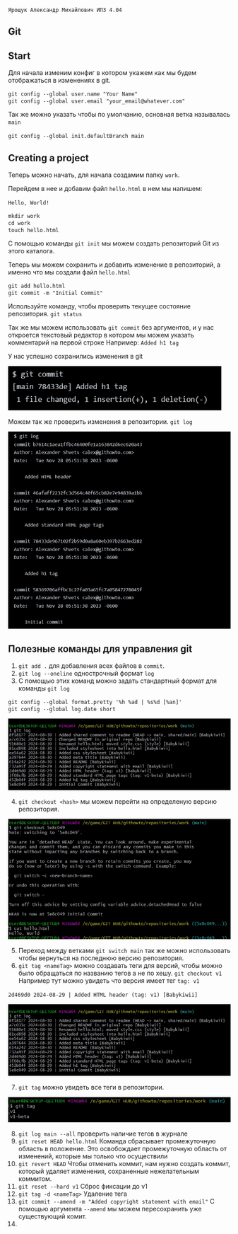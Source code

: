`Ярощук Александр Михайлович ИПЗ 4.04`
## Git

## Start

Для начала изменим конфиг в котором укажем как мы будем отображаться в изменениях в git.

```
git config --global user.name "Your Name"
git config --global user.email "your_email@whatever.com"
```

Так же можно указать чтобы по умолчанию, основная ветка называлась `main`

`git config --global init.defaultBranch main`

## Creating a project

Теперь можно начать, для начала создамим папку `work`.

Перейдем в нее и добавим файл `hello.html` в нем мы напишем:

`Hello, World!`

```
mkdir work
cd work
touch hello.html
```
С помощью команды `git init` мы можем создать репозиторий Git из этого каталога.

Теперь мы можем сохранить и добавить изменение в репозиторий, а именно что мы создали файл `hello.html`

```
git add hello.html
git commit -m "Initial Commit"
```


Используйте команду, чтобы проверить текущее состояние репозитория.
`git status`

Так же мы можем использовать `git commit` без аргументов, и у нас откроется текстовый редактор в котором мы можем указать комментарий на первой строке
Например:
`Added h1 tag`

У нас успешно сохранились изменения в git

![ScreenShot28](screenshots/Screenshot_28.jpg)

Можем так же проверить изменения в репозитории.
`git log`

![ScreenShot29](screenshots/Screenshot_29.jpg)

## Полезные команды для управления git
1. `git add .` для добавления всех файлов в `commit`.
2. `git log --oneline` однострочный формат `log`
3. C помощью этих команд можно задать стандартный формат для команды `git log`
```
git config --global format.pretty '%h %ad | %s%d [%an]'
git config --global log.date short
```

![ScreenShot32](screenshots/Screenshot_32.jpg)

4. `git checkout <hash>` мы можем перейти на определеную версию репозитория.

![ScreenShot33](screenshots/Screenshot_33.jpg)

5. Переход между ветками `git switch main` так же можно использовать чтобы вернуться на последнюю версию репозитория.
6. `git tag <nameTag>` можно создавать теги для версий, чтобы можно было обращаться по названию тегов а не по хешу.
`git checkout v1`
Например тут можно увидеть что версия имеет тег `tag: v1`

`2d469d0 2024-08-29 | Added HTML header (tag: v1) [Babykiwii]`

![ScreenShot32](screenshots/Screenshot_32.jpg)

7. `git tag` можно увидеть все теги в репозитории.
   
![ScreenShot34](screenshots/Screenshot_34.jpg)

8. `git log main --all` проверить наличие тегов в журнале
9. `git reset HEAD hello.html` Команда сбрасывает промежуточную область в положение. Это освобождает промежуточную область от изменений, которые мы только что осуществили
10. `git revert HEAD` Чтобы отменить коммит, нам нужно создать коммит, который удаляет изменения, сохраненные нежелательным коммитом.
11. `git reset --hard v1` Сброс фиксации до v1
12. `git tag -d <nameTag>` Удаление тега
13. `git commit --amend -m "Added copyright statement with email"` С помощью аргумента `--amend` мы можем пересохранить уже существующий комит.
14. 
